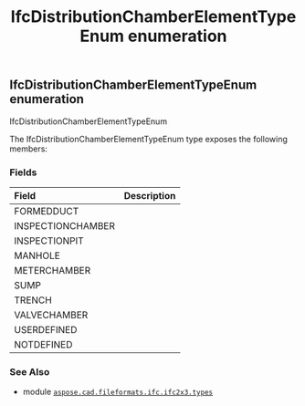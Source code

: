 ﻿---
title: IfcDistributionChamberElementTypeEnum enumeration
second_title: Aspose.CAD for Python via .NET API References
description: 
type: docs
weight: 2060
url: /python-net/aspose.cad.fileformats.ifc.ifc2x3.types/ifcdistributionchamberelementtypeenum/
is_root: false
---

## IfcDistributionChamberElementTypeEnum enumeration

IfcDistributionChamberElementTypeEnum



The IfcDistributionChamberElementTypeEnum type exposes the following members:

### Fields
| Field | Description |
| :- | :- |
| FORMEDDUCT |  |
| INSPECTIONCHAMBER |  |
| INSPECTIONPIT |  |
| MANHOLE |  |
| METERCHAMBER |  |
| SUMP |  |
| TRENCH |  |
| VALVECHAMBER |  |
| USERDEFINED |  |
| NOTDEFINED |  |



### See Also
* module [`aspose.cad.fileformats.ifc.ifc2x3.types`](..)
